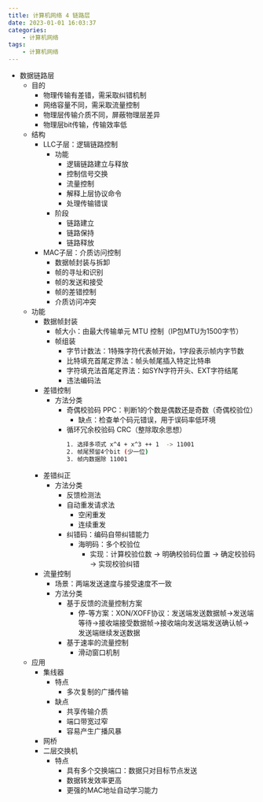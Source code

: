 ```yaml
---
title: 计算机网络 4 链路层
date: 2023-01-01 16:03:37
categories:
    - 计算机网络
tags:
    - 计算机网络
---
```


- 数据链路层
    - 目的
        - 物理传输有差错，需采取纠错机制
        - 网络容量不同，需采取流量控制
        - 物理层传输介质不同，屏蔽物理层差异
        - 物理层bit传输，传输效率低
    - 结构
        - LLC子层：逻辑链路控制
            - 功能
                - 逻辑链路建立与释放
                - 控制信号交换
                - 流量控制
                - 解释上层协议命令
                - 处理传输错误
            - 阶段
                - 链路建立
                - 链路保持
                - 链路释放
        - MAC子层：介质访问控制
            - 数据帧封装与拆卸
            - 帧的寻址和识别
            - 帧的发送和接受
            - 帧的差错控制
            - 介质访问冲突
    - 功能
        - 数据帧封装
            - 帧大小：由最大传输单元 MTU 控制（IP包MTU为1500字节）
            - 帧组装
                - 字节计数法：1特殊字符代表帧开始，1字段表示帧内字节数
                - 比特填充首尾定界法：帧头帧尾插入特定比特串
                - 字符填充法首尾定界法：如SYN字符开头、EXT字符结尾
                - 违法编码法
        - 差错控制
            - 方法分类
                - 奇偶校验码 PPC：判断1的个数是偶数还是奇数（奇偶校验位）
                    - 缺点：检查单个码元错误，用于误码率低环境
                - 循环冗余校验码 CRC（整除取余思想）
                    ```bash
                    1. 选择多项式 x^4 + x^3 ++ 1  -> 11001
                    2. 帧尾预留4个bit (少一位)
                    3. 帧内数据除 11001
                    ```
        - 差错纠正
            - 方法分类
                - 反馈检测法
                - 自动重发请求法
                    - 空闲重发
                    - 连续重发
                - 纠错码：编码自带纠错能力
                    - 海明码：多个校验位
                        - 实现：计算校验位数 -> 明确校验码位置 -> 确定校验码 -> 实现校验纠错
        - 流量控制
            - 场景：两端发送速度与接受速度不一致
            - 方法分类
                - 基于反馈的流量控制方案
                    - 停-等方案：XON/XOFF协议：发送端发送数据帧->发送端等待->接收端接受数据帧->接收端向发送端发送确认帧->发送端继续发送数据
                - 基于速率的流量控制
                    - 滑动窗口机制
    - 应用
        - 集线器 
            - 特点
                -  多次复制的广播传输
            - 缺点
                - 共享传输介质
                -  端口带宽过窄
                - 容易产生广播风暴
        - 网桥
        - 二层交换机
            - 特点
                - 具有多个交换端口：数据只对目标节点发送
                - 数据转发效率更高
                - 更强的MAC地址自动学习能力
        